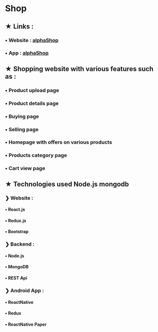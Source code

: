 # Shop
## ★  Links :
### • Website : [alphaShop](https://alphashop-1f940.web.app/)
### • App : [alphaShop](https://github.com/Team-AlphaBits/Shop/raw/master/app/Shop/assets/app-release.apk)
## ★  Shopping website with various features such as : 
###  • Product upload page
###  • Product details page
###  • Buying page
###  • Selling page
###  • Homepage with offers on various products
###  • Products category page
###  • Cart view page

## ★  Technologies used Node.js mongodb
### ❯ Website : 
#### • React.js
#### • Redux.js
#### • Bootstrap

### ❯ Backend : 
#### • Node.js
#### • MongoDB
#### • REST Api

### ❯ Android App : 
#### • ReactNative
#### • Redux
#### • ReactNative Paper
